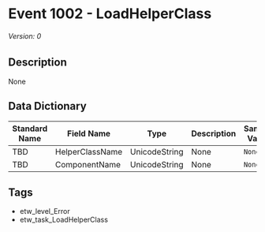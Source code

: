# Event 1002 - LoadHelperClass
###### Version: 0

## Description
None

## Data Dictionary
|Standard Name|Field Name|Type|Description|Sample Value|
|---|---|---|---|---|
|TBD|HelperClassName|UnicodeString|None|`None`|
|TBD|ComponentName|UnicodeString|None|`None`|

## Tags
* etw_level_Error
* etw_task_LoadHelperClass